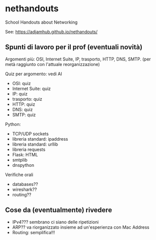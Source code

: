 # nethandouts
School Handouts about Networking

See: <a href="https://adjamhub.github.io/nethandouts/" target="_blank">https://adjamhub.github.io/nethandouts/</a>


## Spunti di lavoro per il prof (eventuali novità)


Argomenti più: OSI, Internet Suite, IP, trasporto, HTTP, DNS, SMTP.
(per metà raggiunto con l'attuale reorganizzazione)

Quiz per argomento: vedi AI

* OSI: quiz
* Internet Suite: quiz
* IP: quiz
* trasporto: quiz
* HTTP: quiz
* DNS: quiz
* SMTP: quiz

Python:

* TCP/UDP sockets
* libreria standard: ipaddress
* libreria standard: urllib
* libreria requests
* Flask: HTML
* smtplib
* dnspython

Verifiche orali

* databases??
* wireshark??
* routing??

## Cose da (eventualmente) rivedere

- IPv4??? sembrano ci siano delle ripetizioni
- ARP?? va riorganizzato insieme ad un'esperienza con Mac Address
- Routing: semplifica!!!

